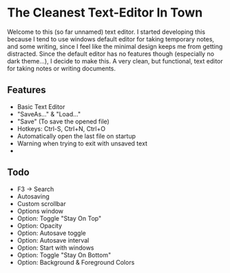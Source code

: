 # The Cleanest Text-Editor In Town
Welcome to this (so far unnamed) text editor. I started developing this because I tend to use windows default editor for taking temporary notes, and some writing, since I feel like the minimal design keeps me from getting distracted.
Since the default editor has no features though (especially no dark theme...), I decide to make this. A very clean, but functional, text editor for taking notes or writing documents. 

## Features
- Basic Text Editor
- "SaveAs..." & "Load..."
- "Save" (To save the opened file)
- Hotkeys: Ctrl-S, Ctrl+N, Ctrl+O
- Automatically open the last file on startup
- Warning when trying to exit with unsaved text
- 
## Todo
- F3 -> Search
- Autosaving
- Custom scrollbar
- Options window
- Option: Toggle "Stay On Top"
- Option: Opacity
- Option: Autosave toggle
- Option: Autosave interval
- Option: Start with windows
- Option: Toggle "Stay On Bottom"
- Option: Background & Foreground Colors
